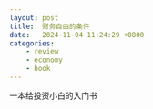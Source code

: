 ```yaml
---
layout: post
title:  财务自由的条件
date:   2024-11-04 11:24:29 +0800
categories: 
    - review
    - economy
    - book
---
```


一本给投资小白的入门书
